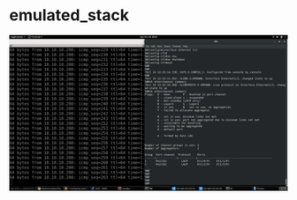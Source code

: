 # emulated_stack


![Image vlan](https://github.com/NileshChandekar/Channel-Bonding-interfaces-LACP---Switch-Centos7/blob/master/images/ether17.png)

